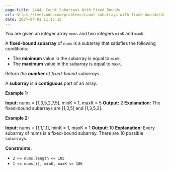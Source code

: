```yaml
---
page-title: 2444. Count Subarrays With Fixed Bounds
url: https://leetcode.com/problems/count-subarrays-with-fixed-bounds/description/?envType=daily-question&envId=2024-03-31
date: 2024-04-01 11:15:15
---
```

You are given an integer array `nums` and two integers `minK` and `maxK`.

A **fixed-bound subarray** of `nums` is a subarray that satisfies the following conditions:

-   The **minimum** value in the subarray is equal to `minK`.
-   The **maximum** value in the subarray is equal to `maxK`.

Return *the **number** of fixed-bound subarrays*.

A **subarray** is a **contiguous** part of an array.

**Example 1:**

**Input:** nums = \[1,3,5,2,7,5\], minK = 1, maxK = 5
**Output:** 2
**Explanation:** The fixed-bound subarrays are \[1,3,5\] and \[1,3,5,2\].

**Example 2:**

**Input:** nums = \[1,1,1,1\], minK = 1, maxK = 1
**Output:** 10
**Explanation:** Every subarray of nums is a fixed-bound subarray. There are 10 possible subarrays.

**Constraints:**

-   `2 <= nums.length <= 105`
-   `1 <= nums[i], minK, maxK <= 106`